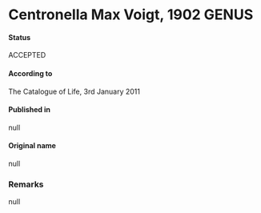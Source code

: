 Centronella Max Voigt, 1902 GENUS
=======

#### Status
ACCEPTED

#### According to
The Catalogue of Life, 3rd January 2011

#### Published in
null

#### Original name
null

### Remarks
null